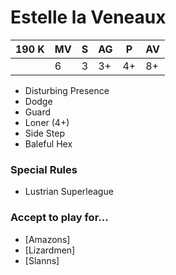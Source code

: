 # Estelle la Veneaux
| 190 K  | MV | S | AG | P | AV |
| --- | --- | --- | --- | --- | --- |
| | 6 | 3 | 3+ | 4+ | 8+ |

* Disturbing Presence
* Dodge
* Guard
* Loner (4+)
* Side Step
* Baleful Hex

### Special Rules
* Lustrian Superleague

### Accept to play for...
* [Amazons]
* [Lizardmen]
* [Slanns]
